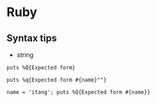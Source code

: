 # Ruby

## Syntax tips

* string

`puts %Q{Expected form}`

`puts %q{Expected form #{name}""}`

`name = 'itang'; puts %Q{Expected form #{name}}`
